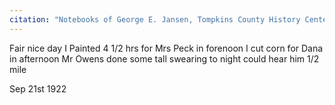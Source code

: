 ```yaml
---
citation: "Notebooks of George E. Jansen, Tompkins County History Center."
---
```

Fair nice day I Painted 4 1/2 hrs for Mrs Peck in forenoon I cut corn for Dana in afternoon Mr Owens done some tall swearing to night could hear him 1/2 mile

Sep 21st 1922


